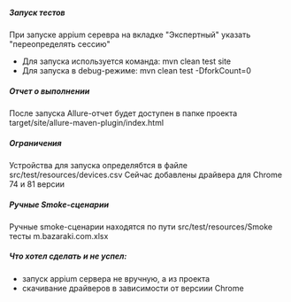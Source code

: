 ##### Запуск тестов
При запуске appium серевра на вкладке "Экспертный" указать "переопределять сессию"
* Для запуска используется команда: mvn clean test site
* Для запуска в debug-режиме:  mvn clean test -DforkCount=0


##### Отчет о выполнении
После запуска Allure-отчет будет доступен в папке проекта target/site/allure-maven-plugin/index.html

##### Ограничения
Устройства для запуска определябтся в файле src/test/resources/devices.csv
Сейчас добавлены драйвера для Chrome 74 и 81 версии

##### Ручные Smoke-сценарии
Ручные smoke-сценарии находятся по пути src/test/resources/Smoke тесты m.bazaraki.com.xlsx

##### Что хотел сделать и не успел: 
* запуск appium сервера не вручную, а из проекта
* скачивание драйверов в зависимости от версиии Chrome